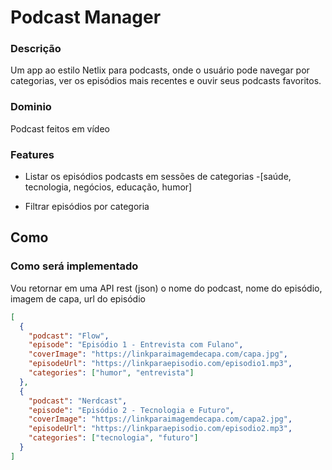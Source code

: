 # Podcast Manager

### Descrição

Um app ao estilo Netlix para podcasts, onde o usuário pode navegar por categorias, ver os episódios mais recentes e ouvir seus podcasts favoritos.

### Dominio

Podcast feitos em vídeo

### Features

- Listar os episódios podcasts em sessões de categorias -[saúde, tecnologia, negócios, educação, humor]

- Filtrar episódios por categoria

## Como

### Como será implementado

Vou retornar em uma API rest (json) o nome do podcast, nome do episódio, imagem de capa, url do episódio

```json
[
  {
    "podcast": "Flow",
    "episode": "Episódio 1 - Entrevista com Fulano",
    "coverImage": "https://linkparaimagemdecapa.com/capa.jpg",
    "episodeUrl": "https://linkparaepisodio.com/episodio1.mp3",
    "categories": ["humor", "entrevista"]
  },
  {
    "podcast": "Nerdcast",
    "episode": "Episódio 2 - Tecnologia e Futuro",
    "coverImage": "https://linkparaimagemdecapa.com/capa2.jpg",
    "episodeUrl": "https://linkparaepisodio.com/episodio2.mp3",
    "categories": ["tecnologia", "futuro"]
  }
]
```
